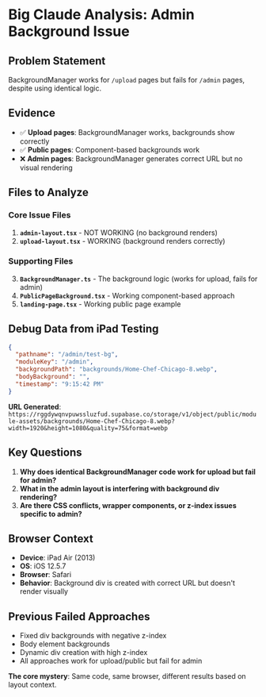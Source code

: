 # Big Claude Analysis: Admin Background Issue

## Problem Statement
BackgroundManager works for `/upload` pages but fails for `/admin` pages, despite using identical logic.

## Evidence
- ✅ **Upload pages**: BackgroundManager works, backgrounds show correctly
- ✅ **Public pages**: Component-based backgrounds work
- ❌ **Admin pages**: BackgroundManager generates correct URL but no visual rendering

## Files to Analyze

### Core Issue Files
1. **`admin-layout.tsx`** - NOT WORKING (no background renders)
2. **`upload-layout.tsx`** - WORKING (background renders correctly)

### Supporting Files  
3. **`BackgroundManager.ts`** - The background logic (works for upload, fails for admin)
4. **`PublicPageBackground.tsx`** - Working component-based approach
5. **`landing-page.tsx`** - Working public page example

## Debug Data from iPad Testing
```json
{
  "pathname": "/admin/test-bg",
  "moduleKey": "/admin", 
  "backgroundPath": "backgrounds/Home-Chef-Chicago-8.webp",
  "bodyBackground": "",
  "timestamp": "9:15:42 PM"
}
```

**URL Generated**: `https://rggdywqnvpuwssluzfud.supabase.co/storage/v1/object/public/module-assets/backgrounds/Home-Chef-Chicago-8.webp?width=1920&height=1080&quality=75&format=webp`

## Key Questions
1. **Why does identical BackgroundManager code work for upload but fail for admin?**
2. **What in the admin layout is interfering with background div rendering?**
3. **Are there CSS conflicts, wrapper components, or z-index issues specific to admin?**

## Browser Context
- **Device**: iPad Air (2013) 
- **OS**: iOS 12.5.7
- **Browser**: Safari
- **Behavior**: Background div is created with correct URL but doesn't render visually

## Previous Failed Approaches
- Fixed div backgrounds with negative z-index
- Body element backgrounds  
- Dynamic div creation with high z-index
- All approaches work for upload/public but fail for admin

**The core mystery**: Same code, same browser, different results based on layout context.